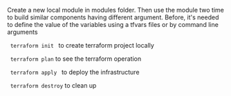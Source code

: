 Create a new local module in modules folder. Then use the module two time to build similar components having different argument.
Before, it's needed to define the value of the variables using a tfvars files or by command line arguments

<code> terraform init </code> to create terraform project locally<br>

<code> terraform plan</code> to see the terraform operation<br>

<code> terraform apply </code> to deploy the infrastructure<br>

<code> terraform destroy</code> to clean up<br>
